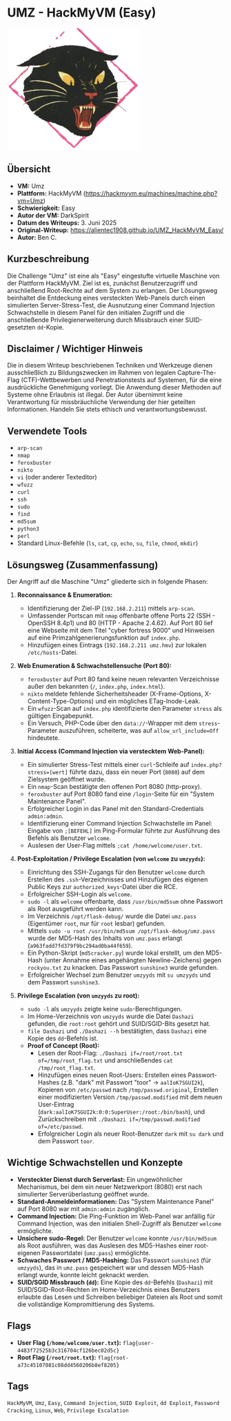 # UMZ - HackMyVM (Easy)

![umz.png](umz.png)

## Übersicht

*   **VM:** Umz
*   **Plattform:** HackMyVM (https://hackmyvm.eu/machines/machine.php?vm=Umz)
*   **Schwierigkeit:** Easy
*   **Autor der VM:** DarkSpirit
*   **Datum des Writeups:** 3. Juni 2025
*   **Original-Writeup:** https://alientec1908.github.io/UMZ_HackMyVM_Easy/
*   **Autor:** Ben C.

## Kurzbeschreibung

Die Challenge "Umz" ist eine als "Easy" eingestufte virtuelle Maschine von der Plattform HackMyVM. Ziel ist es, zunächst Benutzerzugriff und anschließend Root-Rechte auf dem System zu erlangen. Der Lösungsweg beinhaltet die Entdeckung eines versteckten Web-Panels durch einen simulierten Server-Stress-Test, die Ausnutzung einer Command Injection Schwachstelle in diesem Panel für den initialen Zugriff und die anschließende Privilegienerweiterung durch Missbrauch einer SUID-gesetzten `dd`-Kopie.

## Disclaimer / Wichtiger Hinweis

Die in diesem Writeup beschriebenen Techniken und Werkzeuge dienen ausschließlich zu Bildungszwecken im Rahmen von legalen Capture-The-Flag (CTF)-Wettbewerben und Penetrationstests auf Systemen, für die eine ausdrückliche Genehmigung vorliegt. Die Anwendung dieser Methoden auf Systeme ohne Erlaubnis ist illegal. Der Autor übernimmt keine Verantwortung für missbräuchliche Verwendung der hier geteilten Informationen. Handeln Sie stets ethisch und verantwortungsbewusst.

## Verwendete Tools

*   `arp-scan`
*   `nmap`
*   `feroxbuster`
*   `nikto`
*   `vi` (oder anderer Texteditor)
*   `wfuzz`
*   `curl`
*   `ssh`
*   `sudo`
*   `find`
*   `md5sum`
*   `python3`
*   `perl`
*   Standard Linux-Befehle (`ls`, `cat`, `cp`, `echo`, `su`, `file`, `chmod`, `mkdir`)

## Lösungsweg (Zusammenfassung)

Der Angriff auf die Maschine "Umz" gliederte sich in folgende Phasen:

1.  **Reconnaissance & Enumeration:**
    *   Identifizierung der Ziel-IP (`192.168.2.211`) mittels `arp-scan`.
    *   Umfassender Portscan mit `nmap` offenbarte offene Ports 22 (SSH - OpenSSH 8.4p1) und 80 (HTTP - Apache 2.4.62). Auf Port 80 lief eine Webseite mit dem Titel "cyber fortress 9000" und Hinweisen auf eine Primzahlgenerierungsfunktion auf `index.php`.
    *   Hinzufügen eines Eintrags (`192.168.2.211 umz.hmv`) zur lokalen `/etc/hosts`-Datei.

2.  **Web Enumeration & Schwachstellensuche (Port 80):**
    *   `feroxbuster` auf Port 80 fand keine neuen relevanten Verzeichnisse außer den bekannten (`/`, `index.php`, `index.html`).
    *   `nikto` meldete fehlende Sicherheitsheader (X-Frame-Options, X-Content-Type-Options) und ein mögliches ETag-Inode-Leak.
    *   Ein `wfuzz`-Scan auf `index.php` identifizierte den Parameter `stress` als gültigen Eingabepunkt.
    *   Ein Versuch, PHP-Code über den `data://`-Wrapper mit dem `stress`-Parameter auszuführen, scheiterte, was auf `allow_url_include=Off` hindeutete.

3.  **Initial Access (Command Injection via verstecktem Web-Panel):**
    *   Ein simulierter Stress-Test mittels einer `curl`-Schleife auf `index.php?stress=[wert]` führte dazu, dass ein neuer Port (`8080`) auf dem Zielsystem geöffnet wurde.
    *   Ein `nmap`-Scan bestätigte den offenen Port 8080 (http-proxy).
    *   `feroxbuster` auf Port 8080 fand eine `/login`-Seite für ein "System Maintenance Panel".
    *   Erfolgreicher Login in das Panel mit den Standard-Credentials `admin:admin`.
    *   Identifizierung einer Command Injection Schwachstelle im Panel: Eingabe von `;[BEFEHL]` im Ping-Formular führte zur Ausführung des Befehls als Benutzer `welcome`.
    *   Auslesen der User-Flag mittels `;cat /home/welcome/user.txt`.

4.  **Post-Exploitation / Privilege Escalation (von `welcome` zu `umzyyds`):**
    *   Einrichtung des SSH-Zugangs für den Benutzer `welcome` durch Erstellen des `.ssh`-Verzeichnisses und Hinzufügen des eigenen Public Keys zur `authorized_keys`-Datei über die RCE.
    *   Erfolgreicher SSH-Login als `welcome`.
    *   `sudo -l` als `welcome` offenbarte, dass `/usr/bin/md5sum` ohne Passwort als Root ausgeführt werden kann.
    *   Im Verzeichnis `/opt/flask-debug/` wurde die Datei `umz.pass` (Eigentümer `root`, nur für `root` lesbar) gefunden.
    *   Mittels `sudo -u root /usr/bin/md5sum /opt/flask-debug/umz.pass` wurde der MD5-Hash des Inhalts von `umz.pass` erlangt (`a963fadd7fd379f9bc294ad0ba44f659`).
    *   Ein Python-Skript (`md5cracker.py`) wurde lokal erstellt, um den MD5-Hash (unter Annahme eines angehängten Newline-Zeichens) gegen `rockyou.txt` zu knacken. Das Passwort `sunshine3` wurde gefunden.
    *   Erfolgreicher Wechsel zum Benutzer `umzyyds` mit `su umzyyds` und dem Passwort `sunshine3`.

5.  **Privilege Escalation (von `umzyyds` zu root):**
    *   `sudo -l` als `umzyyds` zeigte keine `sudo`-Berechtigungen.
    *   Im Home-Verzeichnis von `umzyyds` wurde die Datei `Dashazi` gefunden, die `root:root` gehört und SUID/SGID-Bits gesetzt hat.
    *   `file Dashazi` und `./Dashazi --h` bestätigten, dass `Dashazi` eine Kopie des `dd`-Befehls ist.
    *   **Proof of Concept (Root):**
        *   Lesen der Root-Flag: `./Dashazi if=/root/root.txt of=/tmp/root_flag.txt` und anschließendes `cat /tmp/root_flag.txt`.
        *   Hinzufügen eines neuen Root-Users: Erstellen eines Passwort-Hashes (z.B. "dark" mit Passwort "toor" -> `aalIoK7SGUI2k`), Kopieren von `/etc/passwd` nach `/tmp/passwd.original`, Erstellen einer modifizierten Version `/tmp/passwd.modified` mit dem neuen User-Eintrag (`dark:aalIoK7SGUI2k:0:0:SuperUser:/root:/bin/bash`), und Zurückschreiben mit `./Dashazi if=/tmp/passwd.modified of=/etc/passwd`.
        *   Erfolgreicher Login als neuer Root-Benutzer `dark` mit `su dark` und dem Passwort `toor`.

## Wichtige Schwachstellen und Konzepte

*   **Versteckter Dienst durch Serverlast:** Ein ungewöhnlicher Mechanismus, bei dem ein neuer Netzwerkport (8080) erst nach simulierter Serverüberlastung geöffnet wurde.
*   **Standard-Anmeldeinformationen:** Das "System Maintenance Panel" auf Port 8080 war mit `admin:admin` zugänglich.
*   **Command Injection:** Die Ping-Funktion im Web-Panel war anfällig für Command Injection, was den initialen Shell-Zugriff als Benutzer `welcome` ermöglichte.
*   **Unsichere sudo-Regel:** Der Benutzer `welcome` konnte `/usr/bin/md5sum` als Root ausführen, was das Auslesen des MD5-Hashes einer root-eigenen Passwortdatei (`umz.pass`) ermöglichte.
*   **Schwaches Passwort / MD5-Hashing:** Das Passwort `sunshine3` (für `umzyyds`), das in `umz.pass` gespeichert war und dessen MD5-Hash erlangt wurde, konnte leicht geknackt werden.
*   **SUID/SGID Missbrauch (`dd`):** Eine Kopie des `dd`-Befehls (`Dashazi`) mit SUID/SGID-Root-Rechten im Home-Verzeichnis eines Benutzers erlaubte das Lesen und Schreiben beliebiger Dateien als Root und somit die vollständige Kompromittierung des Systems.

## Flags

*   **User Flag (`/home/welcome/user.txt`):** `flag{user-4483f72525b3c316704cf126bec02d5c}`
*   **Root Flag (`/root/root.txt`):** `flag{root-a73c45107081c08dd4560206b8ef8205}`

## Tags

`HackMyVM`, `Umz`, `Easy`, `Command Injection`, `SUID Exploit`, `dd Exploit`, `Password Cracking`, `Linux`, `Web`, `Privilege Escalation`
